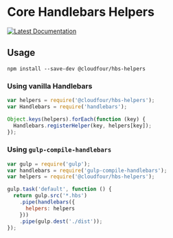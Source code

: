 # Core Handlebars Helpers

[![Latest Documentation](https://doxdox.org/images/badge-flat.svg)](https://doxdox.org/cloudfour/core-hbs-helpers/)

## Usage

```
npm install --save-dev @cloudfour/hbs-helpers
```

### Using vanilla Handlebars
```js
var helpers = require('@cloudfour/hbs-helpers');
var Handlebars = require('handlebars');

Object.keys(helpers).forEach(function (key) {
  Handlebars.registerHelper(key, helpers[key]);
});
```

### Using `gulp-compile-handlebars`
```js
var gulp = require('gulp');
var handlebars = require('gulp-compile-handlebars');
var helpers = require('@cloudfour/hbs-helpers');

gulp.task('default', function () {
  return gulp.src('*.hbs')
    .pipe(handlebars({
      helpers: helpers
    }))
    .pipe(gulp.dest('./dist'));
});
```

